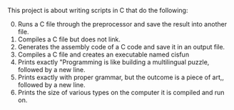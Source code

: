 This project is about writing scripts in C that do the following:

0. Runs a C file through the preprocessor and save the result into another file.
1. Compiles a C file but does not link.
2. Generates the assembly code of a C code and save it in an output file.
3. Compiles a C file and creates an executable named cisfun
4. Prints exactly "Programming is like building a multilingual puzzle, followed by a new line.
5. Prints exactly with proper grammar, but the outcome is a piece of art,, followed by a new line.
6. Prints the size of various types on the computer it is compiled and run on.
